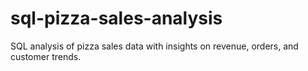 # sql-pizza-sales-analysis
SQL analysis of pizza sales data with insights on revenue, orders, and customer trends.
